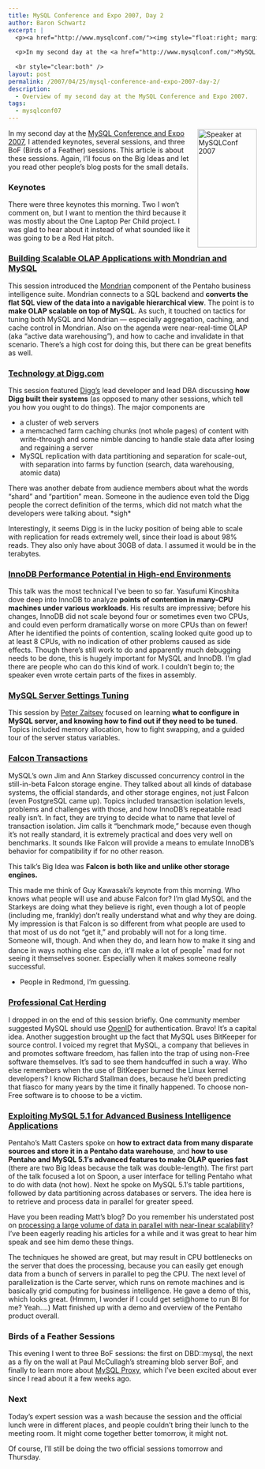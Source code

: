 ```yaml
---
title: MySQL Conference and Expo 2007, Day 2
author: Baron Schwartz
excerpt: |
  <p><a href="http://www.mysqlconf.com/"><img style="float:right; margin-left: 15px" src="http://conferences.oreillynet.com/images/mysqluc2007/banners/speakers/120x240.jpg" width="120" height="240" alt="Speaker at MySQLConf 2007" /></a>
  
  <p>In my second day at the <a href="http://www.mysqlconf.com/">MySQL Conference and Expo 2007</a>, I attended keynotes, several sessions, and three BoF (Birds of a Feather) sessions.  This article is about these sessions.  Again, I'll focus on the Big Ideas and let you read other people's blog posts for the small details.</p>
  
  <br style="clear:both" />
layout: post
permalink: /2007/04/25/mysql-conference-and-expo-2007-day-2/
description:
  - Overview of my second day at the MySQL Conference and Expo 2007.
tags:
  - mysqlconf07
---
```

[<img style="float:right; margin-left: 15px" src="http://conferences.oreillynet.com/images/mysqluc2007/banners/speakers/120x240.jpg" width="120" height="240" alt="Speaker at MySQLConf 2007" />][1] 
In my second day at the [MySQL Conference and Expo 2007][1], I attended keynotes, several sessions, and three BoF (Birds of a Feather) sessions. This article is about these sessions. Again, I&#8217;ll focus on the Big Ideas and let you read other people&#8217;s blog posts for the small details.

### Keynotes

There were three keynotes this morning. Two I won&#8217;t comment on, but I want to mention the third because it was mostly about the One Laptop Per Child project. I was glad to hear about it instead of what sounded like it was going to be a Red Hat pitch.

### [Building Scalable OLAP Applications with Mondrian and MySQL][2]

This session introduced the [Mondrian][3] component of the Pentaho business intelligence suite. Mondrian connects to a SQL backend and **converts the flat SQL view of the data into a navigable hierarchical view**. The point is to **make OLAP scalable on top of MySQL**. As such, it touched on tactics for tuning both MySQL and Mondrian &#8212; especially aggregation, caching, and cache control in Mondrian. Also on the agenda were near-real-time OLAP (aka &#8220;active data warehousing&#8221;), and how to cache and invalidate in that scenario. There&#8217;s a high cost for doing this, but there can be great benefits as well.

### [Technology at Digg.com][4]

This session featured [Digg&#8217;s][5] lead developer and lead DBA discussing **how Digg built their systems** (as opposed to many other sessions, which tell you how you ought to do things). The major components are

*   a cluster of web servers
*   a memcached farm caching chunks (not whole pages) of content with write-through and some nimble dancing to handle stale data after losing and regaining a server
*   MySQL replication with data partitioning and separation for scale-out, with separation into farms by function (search, data warehousing, atomic data)

There was another debate from audience members about what the words &#8220;shard&#8221; and &#8220;partition&#8221; mean. Someone in the audience even told the Digg people the correct definition of the terms, which did not match what the developers were talking about. \*sigh\*

Interestingly, it seems Digg is in the lucky position of being able to scale with replication for reads extremely well, since their load is about 98% reads. They also only have about 30GB of data. I assumed it would be in the terabytes.

### [InnoDB Performance Potential in High-end Environments][6]

This talk was the most technical I&#8217;ve been to so far. Yasufumi Kinoshita dove deep into InnoDB to analyze **points of contention in many-CPU machines under various workloads**. His results are impressive; before his changes, InnoDB did not scale beyond four or sometimes even two CPUs, and could even perform dramatically worse on more CPUs than on fewer! After he identified the points of contention, scaling looked quite good up to at least 8 CPUs, with no indication of other problems caused as side effects. Though there&#8217;s still work to do and apparently much debugging needs to be done, this is hugely important for MySQL and InnoDB. I&#8217;m glad there are people who can do this kind of work. I couldn&#8217;t begin to; the speaker even wrote certain parts of the fixes in assembly.

### [MySQL Server Settings Tuning][7]

This session by [Peter Zaitsev][8] focused on learning **what to configure in MySQL server, and knowing how to find out if they need to be tuned**. Topics included memory allocation, how to fight swapping, and a guided tour of the server status variables.

### [Falcon Transactions][9]

MySQL&#8217;s own Jim and Ann Starkey discussed concurrency control in the still-in-beta Falcon storage engine. They talked about all kinds of database systems, the official standards, and other storage engines, not just Falcon (even PostgreSQL came up). Topics included transaction isolation levels, problems and challenges with those, and how InnoDB&#8217;s repeatable read really isn&#8217;t. In fact, they are trying to decide what to name that level of transaction isolation. Jim calls it &#8220;benchmark mode,&#8221; because even though it&#8217;s not really standard, it is extremely practical and does very well on benchmarks. It sounds like Falcon will provide a means to emulate InnoDB&#8217;s behavior for compatibility if for no other reason.

This talk&#8217;s Big Idea was **Falcon is both like and unlike other storage engines.**

This made me think of Guy Kawasaki&#8217;s keynote from this morning. Who knows what people will use and abuse Falcon for? I&#8217;m glad MySQL and the Starkeys are doing what they believe is right, even though a lot of people (including me, frankly) don&#8217;t really understand what and why they are doing. My impression is that Falcon is so different from what people are used to that most of us do not &#8220;get it,&#8221; and probably will not for a long time. Someone will, though. And when they do, and learn how to make it sing and dance in ways nothing else can do, it&#8217;ll make a lot of people<sup>*</sup> mad for not seeing it themselves sooner. Especially when it makes someone really successful.

* People in Redmond, I&#8217;m guessing.

### [Professional Cat Herding][10]

I dropped in on the end of this session briefly. One community member suggested MySQL should use [OpenID][11] for authentication. Bravo! It&#8217;s a capital idea. Another suggestion brought up the fact that MySQL uses BitKeeper for source control. I voiced my regret that MySQL, a company that believes in and promotes software freedom, has fallen into the trap of using non-Free software themselves. It&#8217;s sad to see them handcuffed in such a way. Who else remembers when the use of BitKeeper burned the Linux kernel developers? I know Richard Stallman does, because he&#8217;d been predicting that fiasco for many years by the time it finally happened. To choose non-Free software is to choose to be a victim.

### [Exploiting MySQL 5.1 for Advanced Business Intelligence Applications][12]

Pentaho&#8217;s Matt Casters spoke on **how to extract data from many disparate sources and store it in a Pentaho data warehouse**, and **how to use Pentaho and MySQL 5.1&#8242;s advanced features to make OLAP queries fast** (there are two Big Ideas because the talk was double-length). The first part of the talk focused a lot on Spoon, a user interface for telling Pentaho what to do with data (not how). Next he spoke on MySQL 5.1&#8242;s table partitions, followed by data partitioning across databases or servers. The idea here is to retrieve and process data in parallel for greater speed.

Have you been reading Matt&#8217;s blog? Do you remember his understated post on [processing a large volume of data in parallel with near-linear scalability][13]? I&#8217;ve been eagerly reading his articles for a while and it was great to hear him speak and see him demo these things.

The techniques he showed are great, but may result in CPU bottlenecks on the server that does the processing, because you can easily get enough data from a bunch of servers in parallel to peg the CPU. The next level of parallelization is the Carte server, which runs on remote machines and is basically grid computing for business intelligence. He gave a demo of this, which looks great. (Hmmm, I wonder if I could get seti@home to run BI for me? Yeah&#8230;.) Matt finished up with a demo and overview of the Pentaho product overall.

### Birds of a Feather Sessions

This evening I went to three BoF sessions: the first on DBD::mysql, the next as a fly on the wall at Paul McCullagh&#8217;s streaming blob server BoF, and finally to learn more about [MySQL Proxy][14], which I&#8217;ve been excited about ever since I read about it a few weeks ago.

### Next

Today&#8217;s expert session was a wash because the session and the official lunch were in different places, and people couldn&#8217;t bring their lunch to the meeting room. It might come together better tomorrow, it might not.

Of course, I&#8217;ll still be doing the two official sessions tomorrow and Thursday.

 [1]: http://www.mysqlconf.com/
 [2]: http://www.mysqlconf.com/cs/mysqluc2007/view/e_sess/10631
 [3]: http://mondrian.pentaho.org/
 [4]: http://www.mysqlconf.com/cs/mysqluc2007/view/e_sess/12204
 [5]: http://digg.com/
 [6]: http://www.mysqlconf.com/cs/mysqluc2007/view/e_sess/13740
 [7]: http://www.mysqlconf.com/cs/mysqluc2007/view/e_sess/10908
 [8]: http://www.mysqlperformanceblog.com/
 [9]: http://www.mysqlconf.com/cs/mysqluc2007/view/e_sess/10418
 [10]: http://www.mysqlconf.com/cs/mysqluc2007/view/e_sess/13866
 [11]: http://openid.net/
 [12]: http://www.mysqlconf.com/cs/mysqluc2007/view/e_sess/10633
 [13]: http://www.ibridge.be/?p=42
 [14]: http://jan.kneschke.de/projects/mysql/mysql-proxy